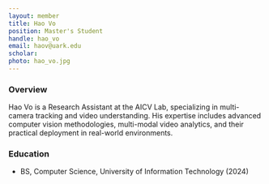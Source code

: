 ```yaml
---
layout: member
title: Hao Vo
position: Master's Student
handle: hao_vo
email: haov@uark.edu
scholar: 
photo: hao_vo.jpg
---
```


### Overview
Hao Vo is a Research Assistant at the AICV Lab, specializing in multi-camera tracking and video understanding. His expertise includes advanced computer vision methodologies, multi-modal video analytics, and their practical deployment in real-world environments.

### Education
- BS, Computer Science, University of Information Technology (2024)